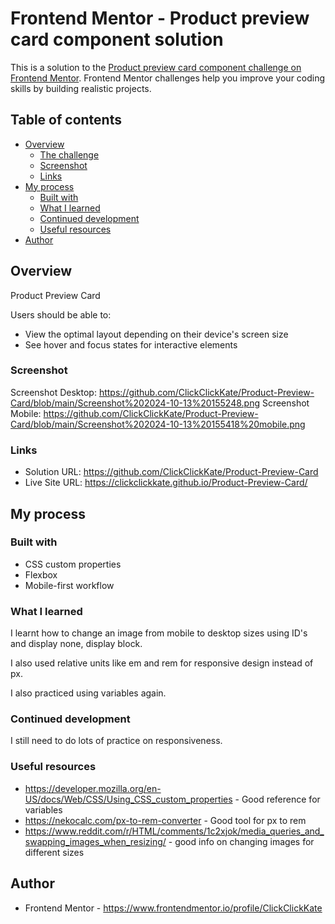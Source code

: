 # Frontend Mentor - Product preview card component solution

This is a solution to the [Product preview card component challenge on Frontend Mentor](https://www.frontendmentor.io/challenges/product-preview-card-component-GO7UmttRfa). Frontend Mentor challenges help you improve your coding skills by building realistic projects. 

## Table of contents

- [Overview](#overview)
  - [The challenge](#the-challenge)
  - [Screenshot](#screenshot)
  - [Links](#links)
- [My process](#my-process)
  - [Built with](#built-with)
  - [What I learned](#what-i-learned)
  - [Continued development](#continued-development)
  - [Useful resources](#useful-resources)
- [Author](#author)


## Overview

Product Preview Card

Users should be able to:

- View the optimal layout depending on their device's screen size
- See hover and focus states for interactive elements

### Screenshot

Screenshot Desktop: https://github.com/ClickClickKate/Product-Preview-Card/blob/main/Screenshot%202024-10-13%20155248.png 
Screenshot Mobile: https://github.com/ClickClickKate/Product-Preview-Card/blob/main/Screenshot%202024-10-13%20155418%20mobile.png 

### Links

- Solution URL: https://github.com/ClickClickKate/Product-Preview-Card
- Live Site URL: https://clickclickkate.github.io/Product-Preview-Card/ 

## My process

### Built with

- CSS custom properties
- Flexbox
- Mobile-first workflow



### What I learned

I learnt how to change an image from mobile to desktop sizes using ID's and display none, display block.

I also used relative units like em and rem for responsive design instead of px.

I also practiced using variables again.

### Continued development

I still need to do lots of practice on responsiveness. 

### Useful resources

- https://developer.mozilla.org/en-US/docs/Web/CSS/Using_CSS_custom_properties  - Good reference for variables
- https://nekocalc.com/px-to-rem-converter - Good tool for px to rem
- https://www.reddit.com/r/HTML/comments/1c2xjok/media_queries_and_swapping_images_when_resizing/ - good info on changing images for different sizes


## Author

- Frontend Mentor - https://www.frontendmentor.io/profile/ClickClickKate 



